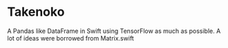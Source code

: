 # Takenoko

A Pandas like DataFrame in Swift using TensorFlow as much as possible. A lot of ideas were borrowed from Matrix.swift
